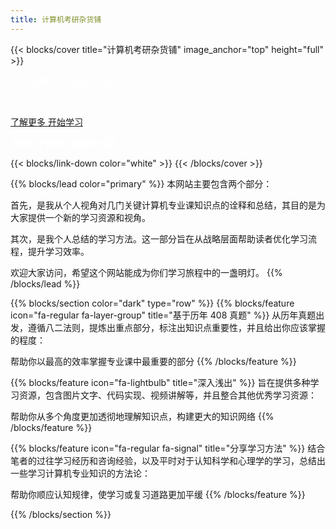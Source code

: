 ```yaml
---
title: 计算机考研杂货铺
---
```


{{< blocks/cover title="计算机考研杂货铺" image_anchor="top" height="full" >}}
<p class="display-6" style="color:white;"> 分享计算机专业课知识总结以及学习方法</p>
<p class="display-6"><br></p>
<a class="btn btn-lg btn-dark me-3 mb-4" href="/community/">
  了解更多 <i class="fas fa-arrow-alt-circle-right ms-2"></i>
</a>
<a class="btn btn-lg btn-primary me-3 mb-4" href="/data_structure/">
  开始学习 <i class="fa-regular fa-bars"></i>
</a>
<p class="-text-dark mt-5" style="color:white;"><b>点击以下按钮了解更多内容</b></p>
{{< blocks/link-down color="white" >}}
{{< /blocks/cover >}}


{{% blocks/lead color="primary" %}}
本网站主要包含两个部分：

首先，是我从个人视角对几门关键计算机专业课知识点的诠释和总结，其目的是为大家提供一个新的学习资源和视角。

其次，是我个人总结的学习方法。这一部分旨在从战略层面帮助读者优化学习流程，提升学习效率。

欢迎大家访问，希望这个网站能成为你们学习旅程中的一盏明灯。
{{% /blocks/lead %}}


{{% blocks/section color="dark" type="row" %}}
{{% blocks/feature icon="fa-regular fa-layer-group" title="基于历年 408 真题" %}}
从历年真题出发，遵循八二法则，提炼出重点部分，标注出知识点重要性，并且给出你应该掌握的程度：

帮助你以最高的效率掌握专业课中最重要的部分
{{% /blocks/feature %}}

{{% blocks/feature icon="fa-lightbulb" title="深入浅出" %}}
旨在提供多种学习资源，包含图片文字、代码实现、视频讲解等，并且整合其他优秀学习资源：

帮助你从多个角度更加透彻地理解知识点，构建更大的知识网络
{{% /blocks/feature %}}


{{% blocks/feature icon="fa-regular fa-signal" title="分享学习方法" %}}
结合笔者的过往学习经历和咨询经验，以及平时对于认知科学和心理学的学习，总结出一些学习计算机专业知识的方法论：

帮助你顺应认知规律，使学习或复习道路更加平缓
{{% /blocks/feature %}}


{{% /blocks/section %}}
